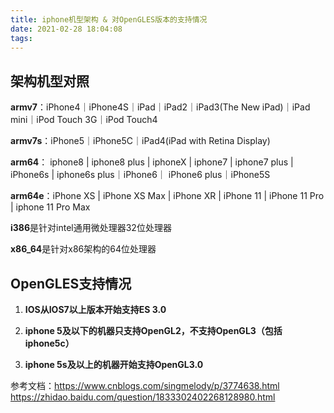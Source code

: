 ```yaml
---
title: iphone机型架构 & 对OpenGLES版本的支持情况
date: 2021-02-28 18:04:08
tags:
---
```


## 架构机型对照

**armv7**：iPhone4｜iPhone4S｜iPad｜iPad2｜iPad3(The New iPad)｜iPad mini｜iPod Touch 3G｜iPod Touch4

**armv7s**：iPhone5｜iPhone5C｜iPad4(iPad with Retina Display)

**arm64**： iphone8 | iphone8 plus | iphoneX | iphone7 | iphone7 plus | iPhone6s | iphone6s plus｜iPhone6｜ iPhone6 plus｜iPhone5S

**arm64e**：iPhone XS | iPhone XS Max | iPhone XR | iPhone 11 | iPhone 11 Pro | iphone 11 Pro Max

**i386**是针对intel通用微处理器32位处理器

**x86_64**是针对x86架构的64位处理器


## OpenGLES支持情况

1. **IOS从IOS7以上版本开始支持ES 3.0**

2. **iphone 5及以下的机器只支持OpenGL2，不支持OpenGL3（包括iphone5c）**

3. **iphone 5s及以上的机器开始支持OpenGL3.0**

参考文档：https://www.cnblogs.com/singmelody/p/3774638.html
https://zhidao.baidu.com/question/1833302402268128980.html
